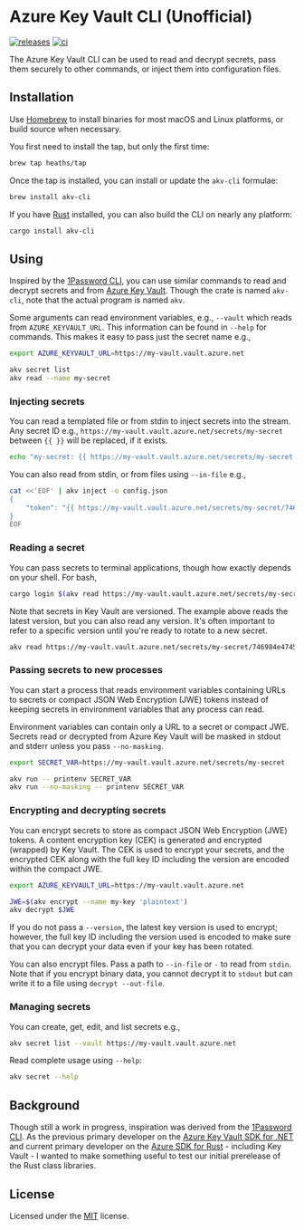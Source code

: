 # Azure Key Vault CLI (Unofficial)

[![releases](https://img.shields.io/github/v/release/heaths/akv-cli-rs.svg?logo=github)](https://github.com/heaths/akv-cli-rs/releases/latest)
[![ci](https://github.com/heaths/akv-cli-rs/actions/workflows/ci.yml/badge.svg?event=push)](https://github.com/heaths/akv-cli-rs/actions/workflows/ci.yml)

The Azure Key Vault CLI can be used to read and decrypt secrets, pass them securely to other commands, or inject them into configuration files.

## Installation

Use [Homebrew] to install binaries for most macOS and Linux platforms, or build source when necessary.

You first need to install the tap, but only the first time:

```bash
brew tap heaths/tap
```

Once the tap is installed, you can install or update the `akv-cli` formulae:

```bash
brew install akv-cli
```

If you have [Rust](https://www.rust-lang.org/tools/install) installed, you can also build the CLI on nearly any platform:

```bash
cargo install akv-cli
```

## Using

Inspired by the [1Password CLI], you can use similar commands to read and decrypt secrets and from [Azure Key Vault].
Though the crate is named `akv-cli`, note that the actual program is named `akv`.

Some arguments can read environment variables, e.g., `--vault` which reads from `AZURE_KEYVAULT_URL`.
This information can be found in `--help` for commands. This makes it easy to pass just the secret name e.g.,

```bash
export AZURE_KEYVAULT_URL=https://my-vault.vault.azure.net

akv secret list
akv read --name my-secret
```

### Injecting secrets

You can read a templated file or from stdin to inject secrets into the stream.
Any secret ID e.g., `https://my-vault.vault.azure.net/secrets/my-secret` between `{{ }}` will be replaced, if it exists.

```bash
echo "my-secret: {{ https://my-vault.vault.azure.net/secrets/my-secret }}" | akv inject
```

You can also read from stdin, or from files using `--in-file` e.g.,

```bash
cat <<'EOF' | akv inject -o config.json
{
    "token": "{{ https://my-vault.vault.azure.net/secrets/my-secret/746984e474594896aad9aff48aca0849 }}"
}
EOF
```

### Reading a secret

You can pass secrets to terminal applications, though how exactly depends on your shell. For bash,

```bash
cargo login $(akv read https://my-vault.vault.azure.net/secrets/my-secret)
```

Note that secrets in Key Vault are versioned. The example above reads the latest version, but you can also read any version.
It's often important to refer to a specific version until you're ready to rotate to a new secret.

```bash
akv read https://my-vault.vault.azure.net/secrets/my-secret/746984e474594896aad9aff48aca0849
```

### Passing secrets to new processes

You can start a process that reads environment variables containing URLs to secrets or compact JSON Web Encryption (JWE) tokens instead of keeping secrets in environment variables that any process can read.

Environment variables can contain only a URL to a secret or compact JWE.
Secrets read or decrypted from Azure Key Vault will be masked in stdout and stderr unless you pass `--no-masking`.

```bash
export SECRET_VAR=https://my-vault.vault.azure.net/secrets/my-secret

akv run -- printenv SECRET_VAR
akv run --no-masking -- printenv SECRET_VAR
```

### Encrypting and decrypting secrets

You can encrypt secrets to store as compact JSON Web Encryption (JWE) tokens.
A content encryption key (CEK) is generated and encrypted (wrapped) by Key Vault.
The CEK is used to encrypt your secrets, and the encrypted CEK along with the full key ID including the version
are encoded within the compact JWE.

```bash
export AZURE_KEYVAULT_URL=https://my-vault.vault.azure.net

JWE=$(akv encrypt --name my-key 'plaintext')
akv decrypt $JWE
```

If you do not pass a `--version`, the latest key version is used to encrypt; however,
the full key ID including the version used is encoded to make sure that you can decrypt your data
even if your key has been rotated.

You can also encrypt files. Pass a path to `--in-file` or `-` to read from `stdin`.
Note that if you encrypt binary data, you cannot decrypt it to `stdout` but can write it to a file using `decrypt --out-file`.

### Managing secrets

You can create, get, edit, and list secrets e.g.,

```bash
akv secret list --vault https://my-vault.vault.azure.net
```

Read complete usage using `--help`:

```bash
akv secret --help
```

## Background

Though still a work in progress, inspiration was derived from the [1Password CLI].
As the previous primary developer on the [Azure Key Vault SDK for .NET](https://github.com/Azure/azure-sdk-for-net)
and current primary developer on the [Azure SDK for Rust](https://github.com/Azure/azure-sdk-for-rust) - including Key Vault -
I wanted to make something useful to test our initial prerelease of the Rust class libraries.

## License

Licensed under the [MIT](LICENSE.txt) license.

[1Password CLI]: https://developer.1password.com/docs/cli/
[Azure Key Vault]: https://azure.microsoft.com/products/key-vault/
[Homebrew]: https://brew.sh
